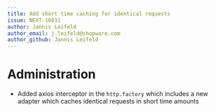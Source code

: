 ```yaml
---
title: Add short time caching for identical requests
issue: NEXT-16011
author: Jannis Leifeld
author_email: j.leifeld@shopware.com 
author_github: Jannis Leifeld
---
```

# Administration
* Added axios interceptor in the `http.factory` which includes a new adapter 
  which caches identical requests in short time amounts
